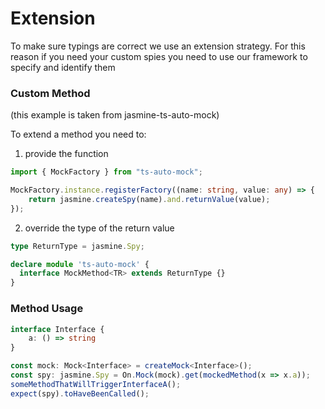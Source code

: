 # Extension
To make sure typings are correct we use an extension strategy.
For this reason if you need your custom spies you need to use our framework to specify and identify them

### Custom Method
(this example is taken from jasmine-ts-auto-mock)

To extend a method you need to: 
1) provide the function

```ts
import { MockFactory } from "ts-auto-mock";

MockFactory.instance.registerFactory((name: string, value: any) => {
    return jasmine.createSpy(name).and.returnValue(value);
});
```
2) override the type of the return value 
```ts
type ReturnType = jasmine.Spy;

declare module 'ts-auto-mock' {
  interface MockMethod<TR> extends ReturnType {}
}
```
### Method Usage
```ts
interface Interface {
    a: () => string
}

const mock: Mock<Interface> = createMock<Interface>();
const spy: jasmine.Spy = On.Mock(mock).get(mockedMethod(x => x.a));
someMethodThatWillTriggerInterfaceA();
expect(spy).toHaveBeenCalled();
```